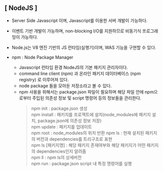 ## [ NodeJS ]

- Server Side Javascript 이며, Javascript를 이용한 서버 개발이 가능하다.
- 이벤트 기반 개발이 가능하며, non-blocking I/O를 지원하므로 비동기식 프로그래밍이 가능하다.
- Node.js는 V8 엔진 기반의 JS 런타임(실행기)이며, WAS 기능을 구현할 수 있다.

- npm : Node Package Manager
    - Javascript 런타임 환경 NodeJS의 기본 패키지 관리자이다.
    - command line client (npm) 과 온라인 패키지 데이터베이스 (npm registry) 로 이루어져 있다.
    - node package 들을 모아둔 저장소라고 볼 수 있다.
    - npm 사용을 위해서는 package.json 파일이 필요하며 해당 파일 안에 npm으로부터 주입된 의존성 정보 및 script 명렁어 등의 정보들을 관리한다.
        > npm init : package.json 생성  
        > npm install : 패키지를 프로젝트에 설치(node_modules에 패키지 설치, package.json에 의존성 정보 저장)  
        > npm update : 패키지를 업데이트  
        > npm root : node_modules의 위치 반환
        > npm ls : 현재 설치된 패키지의 버전과 dependencies를 트리구조로 표현  
        > npm ls [패키지명] : 해당 패키지 존재여부와 해당 패키지가 어떤 패키지의 dependencies인지 알려줌  
        > npm ll : npm ls의 상세버전  
        > npm run : package.json script 내 특정 명령어를 실행